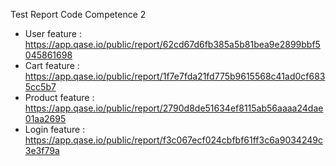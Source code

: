 Test Report Code Competence 2 

- User feature : https://app.qase.io/public/report/62cd67d6fb385a5b81bea9e2899bbf5045861698
- Cart feature : https://app.qase.io/public/report/1f7e7fda21fd775b9615568c41ad0cf6835cc5b7
- Product feature : https://app.qase.io/public/report/2790d8de51634ef8115ab56aaaa24dae01aa2695
- Login feature : https://app.qase.io/public/report/f3c067ecf024cbfbf61ff3c6a9034249c3e3f79a
